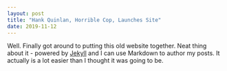 ```yaml
---
layout: post
title: "Hank Quinlan, Horrible Cop, Launches Site"
date: 2019-11-12
---
```


Well. Finally got around to putting this old website together. Neat thing about it - powered by [Jekyll](http://jekyllrb.com) and I can use Markdown to author my posts. It actually is a lot easier than I thought it was going to be.
